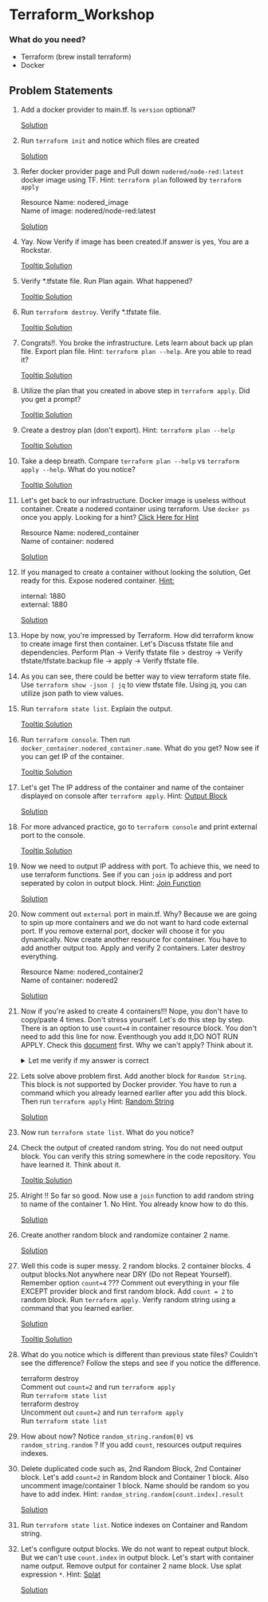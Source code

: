 # Terraform_Workshop

### What do you need?
- Terraform (brew install terraform)
- Docker 


## Problem Statements
1. Add a docker provider to main.tf. Is `version` optional?

    [Solution](TF_BASICS/01-The-Docker-Provider/main.tf)

2. Run `terraform init` and notice which files are created

    [Solution](TF_BASICS/02-Terraform-Init-Deeper-Dive/main.tf)

3. Refer docker provider page and Pull down `nodered/node-red:latest` docker image using TF. Hint: `terraform plan` followed by `terraform apply`

    Resource Name: nodered_image <br />
    Name of image: nodered/node-red:latest


    [Solution](TF_BASICS/03-Your-First-Terraform-Apply/main.tf)

4. Yay. Now Verify if image has been created.If answer is yes, You are a Rockstar.

   [Tooltip Solution](## "docker image ls | grep -i red")

5. Verify *.tfstate file. Run Plan again. What happened?

    [Tooltip Solution](## "No changes to Infrastructure")

6. Run `terraform destroy`. Verify *.tfstate file. 

   [Tooltip Solution](## "terraform destroy")

7. Congrats!!. You broke the infrastructure. Lets learn about back up plan file. Export plan file. Hint: `terraform plan --help`. Are you able to read it?

   [Tooltip Solution](## "terraform plan -out=myTFPlan.plan")

8. Utilize the plan that you created in above step in `terraform apply`. Did you get a prompt?

   [Tooltip Solution](## "terraform plan myTFPlan.plan")

9. Create a destroy plan (don't export). Hint: `terraform plan --help`

   [Tooltip Solution](## "terraform plan -destroy")

10. Take a deep breath. Compare `terraform plan --help` vs `terraform apply --help`. What do you notice?

    [Tooltip Solution](## "Most of the options are similar")

11. Let's get back to our infrastructure. Docker image is useless without container. Create a nodered container using terraform. Use `docker ps` once you apply. Looking for a hint? [Click Here for Hint](https://www.google.com)

    Resource Name: nodered_container <br />
    Name of container: nodered

    [Solution](TF_BASICS/05-Referencing-Other-Resources/main.tf)

12. If you managed to create a container without looking the solution, Get ready for this. Expose nodered container. [Hint:](https://registry.terraform.io/providers/kreuzwerker/docker/latest/docs/resources/container#nestedblock--ports)

    internal: 1880 <br />
    external: 1880

    [Solution](TF_BASICS/06-Viewing-Your-Deployment/main.tf)

13. Hope by now, you're impressed by Terraform. How did terraform know to create image first then container. Let's Discuss tfstate file and dependencies. Perform Plan -> Verify tfstate file > destroy -> Verify tfstate/tfstate.backup file -> apply -> Verify tfstate file. 

14. As you can see, there could be better way to view terraform state file. Use `terraform show -json | jq` to view tfstate file. Using jq, you can utilize json path to view values.

15. Run `terraform state list`. Explain the output.

    [Tooltip Solution](## "This will show you all the resources managed by terraform and listed in tfstate.")

16. Run `terraform console`. Then run `docker_container.nodered_container.name`. What do you get? Now see if you can get IP of the container.

    [Tooltip Solution](## "docker_container.nodered_container.ip_address")

17. Let's get The IP address of the container and name of the container displayed on console after `terraform apply`. Hint: [Output Block](https://www.terraform.io/docs/language/values/outputs.html)

    [Solution](TF_BASICS/08-Terraform-Console-Outputs/main.tf)

18. For more advanced practice, go to `terraform console` and print external port to the console.

    [Tooltip Solution](## "docker_container.nodered_container.ports[0].external")

19. Now we need to output IP address with port. To achieve this, we need to use terraform functions. See if you can `join` ip address and port seperated by colon in output block. Hint: [Join Function](https://www.terraform.io/docs/language/functions/join.html)

    [Solution](TF_BASICS/09-Join-Function/main.tf)

20. Now comment out `external` port in main.tf. Why? Because we are going to spin up more containers and we do not want to hard code external port. If you remove external port, docker will choose it for you dynamically. Now create another resource for container. You have to add another output too. Apply and verify 2 containers. Later destroy everything.

    Resource Name: nodered_container2 <br />
    Name of container: nodered2

    [Solution](TF_BASICS/10-Random-Resource/main.tf)

21. Now if you're asked to create 4 containers!!! Nope, you don't have to copy/paste 4 times. Don't stress yourself. Let's do this step by step. There is an option to use `count=4` in container resource block. You don't need to add this line for now. Eventhough you add it,DO NOT RUN APPLY. Check this [document](https://www.terraform.io/docs/language/meta-arguments/count.html) first. Why we can't apply? Think about it. 

    <details>
    <summary>Let me verify if my answer is correct</summary>
    <p>
    ```
    Docker doesn't allow same name containers. So if you set count to 4, it will be failed. 
    ```
    </p>
    </details>  
    
22. Lets solve above problem first. Add another block for `Random String`. This block is not supported by Docker provider. You have to run a command which you already learned earlier after you add this block. Then run `terraform apply` Hint: [Random String](https://registry.terraform.io/providers/hashicorp/random/latest/docs/resources/string) 

    [Solution](TF_BASICS/10.1-Random-Resource/main.tf)

23. Now run `terraform state list`. What do you notice?

24. Check the output of created random string. You do not need output block. You can verify this string somewhere in the code repository. You have learned it. Think about it.

    [Tooltip Solution](## "terraform show | grep -i result")

25. Alright !! So far so good. Now use a `join` function to add random string to name of the container 1. No Hint. You already know how to do this. 

    [Solution](TF_BASICS/10.2-Random-Resource/main.tf)

26. Create another random block and randomize container 2 name.

    [Solution](TF_BASICS/10.2-Random-Resource/main.tf)

27. Well this code is super messy. 2 random blocks. 2 container blocks. 4 output blocks.Not anywhere near DRY (Do not Repeat Yourself). Remember option `count=4` ??? Comment out everything in your file EXCEPT provider block and first random block. Add `count = 2` to random block. Run `terraform apply`. Verify random string using a command that you learned earlier.

    [Solution](TF_BASICS/10.3-Random-Resource/main.tf)

    [Tooltip Solution](## "terraform show")

28. What do you notice which is different than previous state files? Couldn't see the difference? Follow the steps and see if you notice the difference.

    terraform destroy <br />
    Comment out `count=2` and run `terraform apply`  <br />
    Run `terraform state list`  <br />
    terraform destroy <br />
    Uncomment out `count=2` and run `terraform apply`  <br />
    Run `terraform state list` 

29. How about now? Notice `random_string.random[0]` vs `random_string.random` ? If you add `count`, resources output requires indexes.  

30. Delete duplicated code such as, 2nd Random Block, 2nd Container block. Let's add `count=2` in Random block and Container 1 block.  Also uncomment image/container 1 block. Name should be random so you have to add index. Hint: `random_string.random[count.index].result`

    [Solution](TF_BASICS/11-Multiple-Resources-count/main.tf)

31. Run `terraform state list`. Notice indexes on Container and Random string.

32. Let's configure output blocks. We do not want to repeat output block. But we can't use `count.index` in output block. Let's start with container name output. Remove output for container 2 name block. Use splat expression `*`. Hint: [Splat](https://www.terraform.io/docs/language/expressions/splat.html)

    [Solution](TF_BASICS/12-Splat-Expression/main.tf)

    




   




